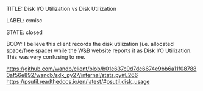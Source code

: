 TITLE:
Disk I/O Utilization vs Disk Utilization

LABEL:
c:misc

STATE:
closed

BODY:
I believe this client records the disk utilization (i.e. allocated space/free space) while the W&B website reports it as Disk I/O Utilization.
This was very confusing to me.
 
https://github.com/wandb/client/blob/b01e637c9d7dc6674e9bb6a11f087880af56e892/wandb/sdk_py27/internal/stats.py#L266
https://psutil.readthedocs.io/en/latest/#psutil.disk_usage


